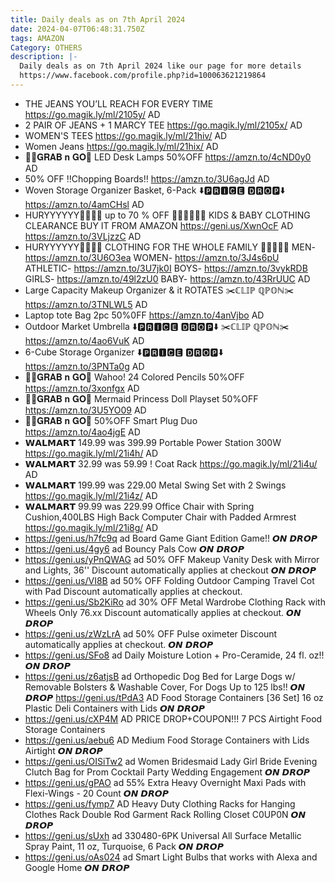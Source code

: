 ```yaml
---
title: Daily deals as on 7th April 2024
date: 2024-04-07T06:48:31.750Z
tags: AMAZON
Category: OTHERS
description: |-
  Daily deals as on 7th April 2024 like our page for more details 
  https://www.facebook.com/profile.php?id=100063621219864
---
```

* THE JEANS YOU’LL REACH FOR EVERY TIME
  https://go.magik.ly/ml/2105y/
  AD
* 2 PAIR OF JEANS + 1 MARCY TEE
  https://go.magik.ly/ml/2105x/
  AD
* WOMEN'S TEES
  https://go.magik.ly/ml/21hiv/
  AD
* Women Jeans 
  https://go.magik.ly/ml/21hix/
  AD
* 🏃‍♀️𝐆𝐑𝐀𝐁 𝐧 𝐆𝐎🏃
  LED Desk Lamps
  50%OFF
  https://amzn.to/4cND0y0
  AD
* 50% OFF 
     ‼️Chopping Boards‼️
  https://amzn.to/3U6agJd
  AD
* Woven Storage Organizer Basket, 6-Pack
  ⬇️🅿🆁🅸🅲🅴 🅳🆁🅾🅿⬇️
  https://amzn.to/4amCHsl
  AD
* HURYYYYYY🏃🏃‍♀️🏃
  up to 70 % OFF 
  👗👕👖👗👕👖
  KIDS & BABY CLOTHING CLEARANCE
  BUY IT FROM AMAZON
  https://geni.us/XwnOcF
  AD
  https://amzn.to/3VLjzzC
  AD
* HURYYYYYY🏃🏃‍♀️🏃
  CLOTHING FOR THE WHOLE FAMILY 
  👕🎽👖👗🧥
  MEN- https://amzn.to/3U6O3ea
  WOMEN- https://amzn.to/3J4s6pU
  ATHLETIC- https://amzn.to/3U7jk0I
  BOYS- https://amzn.to/3vykRDB
  GIRLS- https://amzn.to/49l2zU0
  BABY- https://amzn.to/43RrUUC
  AD
* Large Capacity Makeup Organizer & it ROTATES
  ✂️ℂ𝕃𝕀ℙ ℚℙ𝕆ℕ✂️
   https://amzn.to/3TNLWL5
  AD
* Laptop tote Bag 2pc 
  50%0FF 
  https://amzn.to/4anVjbo
  AD
* Outdoor Market Umbrella 
  ⬇️🅿🆁🅸🅲🅴 🅳🆁🅾🅿⬇️
  ✂️ℂ𝕃𝕀ℙ ℚℙ𝕆ℕ✂️
  https://amzn.to/4ao6VuK
  AD
* 6-Cube Storage Organizer 
  ⬇️🅿🆁🅸🅲🅴 🅳🆁🅾🅿⬇️
  https://amzn.to/3PNTa0g
  AD
* 🏃‍♀️𝐆𝐑𝐀𝐁 𝐧 𝐆𝐎🏃
  Wahoo! 24 Colored Pencils
  50%OFF
  https://amzn.to/3xonfgx
  AD
* 🏃‍♀️𝐆𝐑𝐀𝐁 𝐧 𝐆𝐎🏃
  Mermaid Princess Doll Playset
  50%OFF
  https://amzn.to/3U5YO09
  AD
* 🏃‍♀️𝐆𝐑𝐀𝐁 𝐧 𝐆𝐎🏃
  50%OFF
  Smart Plug Duo\
  https://amzn.to/4ao4jgE
  AD
* 𝗪𝗔𝗟𝗠𝗔𝗥𝗧 
  149.99 was 399.99
  Portable Power Station 300W
  https://go.magik.ly/ml/21i4h/
  AD
* 𝗪𝗔𝗟𝗠𝗔𝗥𝗧 
  32.99 was 59.99
  ! Coat Rack
  https://go.magik.ly/ml/21i4u/
  AD
* 𝗪𝗔𝗟𝗠𝗔𝗥𝗧 
  199.99 was  229.00
   Metal Swing Set with 2 Swings
  https://go.magik.ly/ml/21i4z/
  AD
* 𝗪𝗔𝗟𝗠𝗔𝗥𝗧 
  99.99 was 229.99
  Office Chair with Spring Cushion,400LBS High Back Computer Chair with Padded Armrest
  https://go.magik.ly/ml/21i8g/
  AD
* https://geni.us/h7fc9q    ad
  Board Game Giant Edition Game!! 
  𝙊𝙉 𝘿𝙍𝙊𝙋
* https://geni.us/4gy6   ad
  Bouncy Pals Cow
  𝙊𝙉 𝘿𝙍𝙊𝙋
* https://geni.us/yPnQWAG  ad
  50% OFF
  Makeup Vanity Desk with Mirror and Lights, 36''
  Discount automatically applies at checkout
  𝙊𝙉 𝘿𝙍𝙊𝙋
* https://geni.us/VI8B   ad
  50% OFF
  Folding Outdoor Camping Travel Cot with Pad
  Discount automatically applies at checkout.
* https://geni.us/Sb2KiRo   ad
  30% OFF
  Metal Wardrobe Clothing Rack with Wheels
  Only 76.xx 
  Discount automatically applies at checkout.
  𝙊𝙉 𝘿𝙍𝙊𝙋
* https://geni.us/zWzLrA  ad
  50% OFF
  Pulse oximeter
  Discount automatically applies at checkout.
  𝙊𝙉 𝘿𝙍𝙊𝙋
* https://geni.us/SFo8   ad
  Daily Moisture Lotion + Pro-Ceramide, 24 fl. oz!!
  𝙊𝙉 𝘿𝙍𝙊𝙋
* https://geni.us/z6atjsB   ad
  Orthopedic Dog Bed for Large Dogs w/ Removable Bolsters & Washable Cover, For Dogs Up to 125 lbs!!
  𝙊𝙉 𝘿𝙍𝙊𝙋
  https://geni.us/tPdA3   AD
  Food Storage Containers \[36 Set] 16 oz Plastic Deli Containers with Lids
  𝙊𝙉 𝘿𝙍𝙊𝙋
* https://geni.us/cXP4M  AD
  PRICE DROP+COUPON!!!
  7 PCS Airtight Food Storage Containers
* https://geni.us/aebu6   AD
  Medium Food Storage Containers with Lids Airtight
  𝙊𝙉 𝘿𝙍𝙊𝙋
* https://geni.us/OISiTw2   ad
  Women Bridesmaid Lady Girl Bride Evening Clutch Bag for Prom Cocktail Party Wedding Engagement
  𝙊𝙉 𝘿𝙍𝙊𝙋
* https://geni.us/gPAO   ad
  55%
  Extra Heavy Overnight Maxi Pads with Flexi-Wings - 20 Count
  𝙊𝙉 𝘿𝙍𝙊𝙋
* https://geni.us/fymp7   AD
  Heavy Duty Clothing Racks for Hanging Clothes Rack Double Rod Garment Rack Rolling Closet 
  C0UP0N
  𝙊𝙉 𝘿𝙍𝙊𝙋
* https://geni.us/sUxh   ad
  330480-6PK Universal All Surface Metallic Spray Paint, 11 oz, Turquoise, 6 Pack
  𝙊𝙉 𝘿𝙍𝙊𝙋
* https://geni.us/oAs024   ad
  Smart Light Bulbs that works with Alexa and Google Home
  𝙊𝙉 𝘿𝙍𝙊𝙋